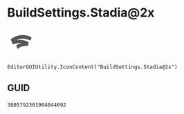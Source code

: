 # BuildSettings.Stadia@2x
![](/img/BuildSettings.Stadia@2x.png)

``` CSharp
EditorGUIUtility.IconContent("BuildSettings.Stadia@2x")
```
## GUID
```
3805792301904044692
```
